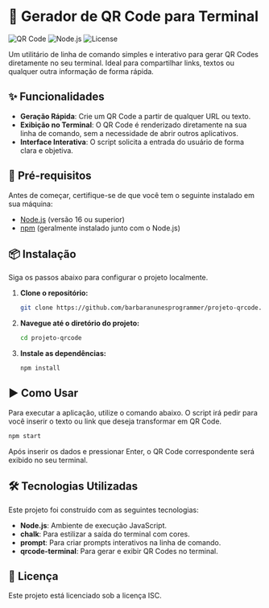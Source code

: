 # 🚀 Gerador de QR Code para Terminal

![QR Code](https://img.shields.io/badge/qrcode-generator-blue)
![Node.js](https://img.shields.io/badge/Node.js-16%2B-green)
![License](https://img.shields.io/badge/License-ISC-yellow)

Um utilitário de linha de comando simples e interativo para gerar QR Codes diretamente no seu terminal. Ideal para compartilhar links, textos ou qualquer outra informação de forma rápida.

## ✨ Funcionalidades

- **Geração Rápida**: Crie um QR Code a partir de qualquer URL ou texto.
- **Exibição no Terminal**: O QR Code é renderizado diretamente na sua linha de comando, sem a necessidade de abrir outros aplicativos.
- **Interface Interativa**: O script solicita a entrada do usuário de forma clara e objetiva.

## 🔧 Pré-requisitos

Antes de começar, certifique-se de que você tem o seguinte instalado em sua máquina:

- [Node.js](https://nodejs.org/) (versão 16 ou superior)
- [npm](https://www.npmjs.com/) (geralmente instalado junto com o Node.js)

## 📦 Instalação

Siga os passos abaixo para configurar o projeto localmente.

1. **Clone o repositório:**
   ```bash
   git clone https://github.com/barbaranunesprogrammer/projeto-qrcode.git
   ```
  

2. **Navegue até o diretório do projeto:**
   ```bash
   cd projeto-qrcode
   ```

3. **Instale as dependências:**
   ```bash
   npm install
   ```

## ▶️ Como Usar

Para executar a aplicação, utilize o comando abaixo. O script irá pedir para você inserir o texto ou link que deseja transformar em QR Code.

```bash
npm start
```

Após inserir os dados e pressionar Enter, o QR Code correspondente será exibido no seu terminal.

## 🛠️ Tecnologias Utilizadas

Este projeto foi construído com as seguintes tecnologias:

- **Node.js**: Ambiente de execução JavaScript.
- **chalk**: Para estilizar a saída do terminal com cores.
- **prompt**: Para criar prompts interativos na linha de comando.
- **qrcode-terminal**: Para gerar e exibir QR Codes no terminal.

## 📄 Licença

Este projeto está licenciado sob a licença ISC.
